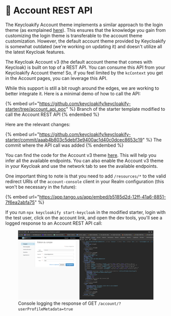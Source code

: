 # 🔌 Account REST API

The Keycloakify Account theme implements a similar approach to the login theme (as exmplained [here]((https://github.com/keycloakify/keycloakify/discussions/346#discussioncomment-5889791))). This ensures that the knowledge you gain from customizing the login theme is transferable to the account theme customization. However, the default account theme provided by Keycloakify is somewhat outdated (we're working on updating it) and doesn't utilize all the latest Keycloak features.

The Keycloak Account v3 (the default account theme that comes with Keycloak) is built on top of a REST API. You can consume this API from your Keycloakify Account theme! So, if you feel limited by the `kcContext` you get in the Account pages, you can leverage this API.

While this support is still a bit rough around the edges, we are working to better integrate it. Here is a minimal demo of how to call the API:

{% embed url="https://github.com/keycloakify/keycloakify-starter/tree/account_api_poc" %}
Branch of the starter template modified to call the Account REST API
{% endembed %}

Here are the relevant changes:

{% embed url="https://github.com/keycloakify/keycloakify-starter/commit/aaab4b803c5debf3e9400ac1d40c0dcec8653c19" %}
The commit where the API call was added
{% endembed %}

You can find the code for the Account v3 theme [here](https://github.com/keycloak/keycloak/tree/main/js/apps/account-ui/src/api). This will help you infer all the available endpoints. You can also enable the Account v3 theme in your Keycloak and use the network tab to see the available endpoints.

One important thing to note is that you need to add `/resources/*` to the valid redirect URIs of the `account-console` client in your Realm configuration (this won't be necessary in the future):

{% embed url="https://app.tango.us/app/embed/b5185d2d-12ff-41a6-8851-7f6ea2abfa75" %}

If you run `npx keycloakify start-keycloak` in the modified starter, login with the test user, click on the account link, and open the dev tools, you'll see a logged response to an Account REST API call:

<figure>
  <img src=".gitbook/assets/image (51).png" alt="API Call Response">
  <figcaption>Console logging the response of GET <code>/account/?userProfileMetadata=true</code></figcaption>
</figure>
